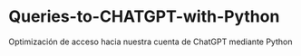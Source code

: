 # Queries-to-CHATGPT-with-Python
Optimización de acceso hacia nuestra cuenta de ChatGPT mediante Python
